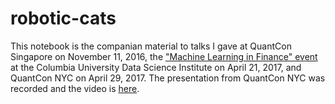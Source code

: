 # robotic-cats

This notebook is the companian material to talks I gave at QuantCon Singapore on November 11, 2016, the ["Machine Learning in Finance" event](http://cfe.columbia.edu/machine-learning-finance-workshop-2017) at the Columbia University Data Science Institute on April 21, 2017, and QuantCon NYC on April 29, 2017. The presentation from QuantCon NYC was recorded and the video is [here](https://vimeo.com/216346242).
